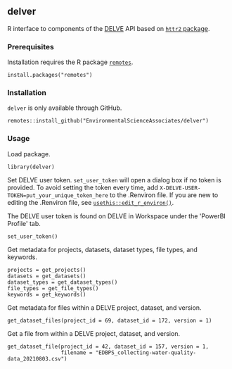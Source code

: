 ## delver

R interface to components of the [DELVE](https://dmvs.water.ca.gov/) API based on [`httr2` package](https://httr2.r-lib.org/).

### Prerequisites

Installation requires the R package [`remotes`](https://remotes.r-lib.org).

```
install.packages("remotes")
```

### Installation

`delver` is only available through GitHub.

```
remotes::install_github("EnvironmentalScienceAssociates/delver")
```

### Usage

Load package.

```
library(delver)
```

Set DELVE user token. `set_user_token` will open a dialog box if no token is provided. To avoid setting the token every time, add `X-DELVE-USER-TOKEN=put_your_unique_token_here` to the .Renviron file. If you are new to editing the .Renviron file, see [`usethis::edit_r_environ()`](https://usethis.r-lib.org/reference/edit.html).

The DELVE user token is found on DELVE in Workspace under the 'PowerBI Profile' tab.

```
set_user_token()
```

Get metadata for projects, datasets, dataset types, file types, and keywords.

```
projects = get_projects()
datasets = get_datasets()
dataset_types = get_dataset_types()
file_types = get_file_types()
keywords = get_keywords()
```

Get metadata for files within a DELVE project, dataset, and version.

```
get_dataset_files(project_id = 69, dataset_id = 172, version = 1)
```

Get a file from within a DELVE project, dataset, and version.

```
get_dataset_file(project_id = 42, dataset_id = 157, version = 1,
                 filename = "EDBPS_collecting-water-quality-data_20210803.csv")
```
